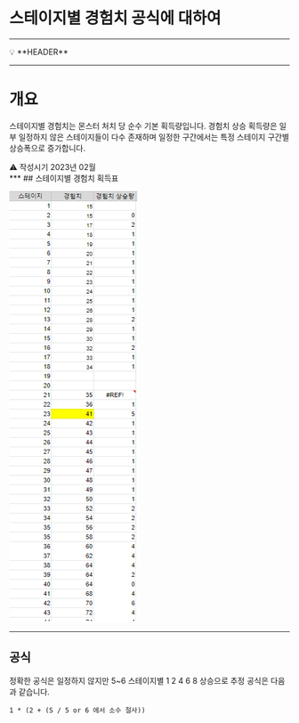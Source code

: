 # 스테이지별 경험치 공식에 대하여

---

<aside>
💡 **HEADER**

</aside>

---

# 개요

스테이지별 경험치는 몬스터 처치 당 순수 기본 획득량입니다.
경험치 상승 획득량은 일부 일정하지 않은 스테이지들이 다수 존재하며 일정한 구간에서는 특정 스테이지 구간별 상승폭으로 증가합니다.

<aside>
⚠️ 작성시기 2023년 02월

</aside>
***
## 스테이지별 경험치 획득표

![image](image/stageExp.png)
***

## 공식
정확한 공식은 일정하지 않지만 
5~6 스테이지별 1 2 4 6 8 상승으로 추정 공식은 다음과 같습니다.

```
1 * (2 + (S / 5 or 6 에서 소수 절사))
```

